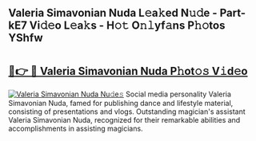 ## Valeria Simavonian Nuda L𝚎a𝚔ed N𝚞𝚍e - Part-kE7 Vi𝚍𝚎o L𝚎a𝚔s - H𝚘𝚝 O𝚗𝚕yf𝚊ns P𝚑𝚘tos YShfw

# <h2><a href="http://kfeb6y.oniu.top/?m=Valeria+Simavonian+Nuda">🔗👉 🔴 Valeria Simavonian Nuda P𝚑ot𝚘𝚜 V𝚒d𝚎o</a></h2>

[![Valeria Simavonian Nuda Nu𝚍e𝚜](https://i.imgur.com/0qMVB7G.gif)](http://kfeb6y.oniu.top/?m=Valeria+Simavonian+Nuda)
Social media personality Valeria Simavonian Nuda, famed for publishing dance and lifestyle material, consisting of presentations and vlogs. Outstanding magician's assistant Valeria Simavonian Nuda, recognized for their remarkable abilities and accomplishments in assisting magicians.  
